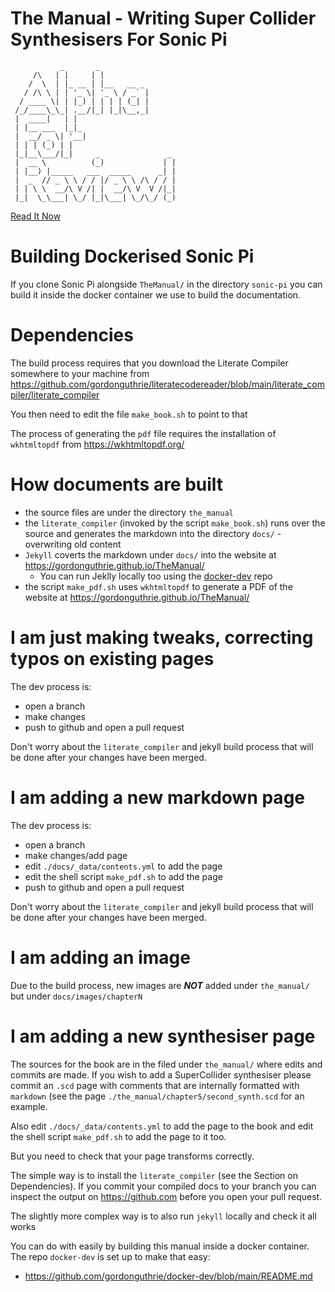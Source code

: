 # The Manual - Writing Super Collider Synthesisers For Sonic Pi

```
           _       _                 
     /\   | |     | |                
    /  \  | |_ __ | |__   __ _       
   / /\ \ | | '_ \| '_ \ / _` |      
  / ____ \| | |_) | | | | (_| |      
 /_/____\_\_| .__/|_| |_|\__,_|      
 |  ____|   | |                      
 | |__ ___  |_|_                     
 |  __/ _ \| '__|                    
 | | | (_) | |                       
 |_|__\___/|_|     _               _ 
 |  __ \          (_)             | |
 | |__) |_____   ___  _____      _| |
 |  _  // _ \ \ / / |/ _ \ \ /\ / / |
 | | \ \  __/\ V /| |  __/\ V  V /|_|
 |_|  \_\___| \_/ |_|\___| \_/\_/ (_)                                     

```

[Read It Now](https://gordonguthrie.github.io/TheManual/)

# Building Dockerised Sonic Pi

If you clone Sonic Pi alongside `TheManual/` in the directory `sonic-pi` you can build it inside the docker container we use to build the documentation.

# Dependencies

The build process requires that you download the Literate Compiler somewhere to your machine from https://github.com/gordonguthrie/literatecodereader/blob/main/literate_compiler/literate_compiler

You then need to edit the file `make_book.sh` to point to that

The process of generating the `pdf` file requires the installation of `wkhtmltopdf` from https://wkhtmltopdf.org/


# How documents are built

* the source files are under the directory `the_manual`
* the `literate_compiler` (invoked by the script `make_book.sh`) runs over the source and generates the markdown into the directory `docs/` - overwriting old content
* `Jekyll` coverts the markdown under `docs/` into the website at https://gordonguthrie.github.io/TheManual/
    * You can run Jeklly locally too using the [docker-dev](https://github.com/gordonguthrie/docker-dev/blob/main/README.md) repo
* the script `make_pdf.sh` uses `wkhtmltopdf` to generate a PDF of the website at https://gordonguthrie.github.io/TheManual/

# I am just making tweaks, correcting typos on existing pages

The dev process is:
* open a branch
* make changes
* push to github and open a pull request

Don't worry about the `literate_compiler` and jekyll build process that will be done after your changes have been merged.

# I am adding a new markdown page

The dev process is:
* open a branch
* make changes/add page
* edit `./docs/_data/contents.yml` to add the page
* edit the shell script `make_pdf.sh` to add the page
* push to github and open a pull request

Don't worry about the `literate_compiler` and jekyll build process that will be done after your changes have been merged.

# I am adding an image

Due to the build process, new images are ***NOT*** added under `the_manual/` but under `docs/images/chapterN`

# I am adding a new synthesiser page

The sources for the book are in the filed under `the_manual/` where edits and commits are made. If you wish to add a SuperCollider synthesiser please commit an `.scd` page with comments that are internally formatted with `markdown` (see the page `./the_manual/chapter5/second_synth.scd` for an example.

Also edit `./docs/_data/contents.yml` to add the page to the book and edit the shell script `make_pdf.sh` to add the page to it too.

But you need to check that your page transforms correctly.

The simple way is to install the `literate_compiler` (see the Section on Dependencies). If you commit your compiled docs to your branch you can inspect the output on https://github.com before you open your pull request.

The slightly more complex way is to also run `jekyll` locally and check it all works

You can do with easily by building this manual inside a docker container. The repo `docker-dev` is set up to make that easy:

* https://github.com/gordonguthrie/docker-dev/blob/main/README.md
